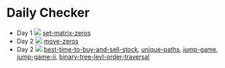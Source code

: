  # Daily Checker
- Day 1 ![](https://geps.dev/progress/100) [set-matrix-zeros](https://leetcode.com/problems/set-matrix-zeroes/)
- Day 2 ![](https://geps.dev/progress/100) [move-zeros](https://leetcode.com/problems/move-zeroes/)
- Day 2 ![](https://geps.dev/progress/100) [best-time-to-buy-and-sell-stock](https://leetcode.com/problems/best-time-to-buy-and-sell-stock/description/),
[unique-paths](https://leetcode.com/problems/unique-paths/), [jump-game](https://leetcode.com/problems/jump-game/), [jump-game-ii](https://leetcode.com/problems/jump-game-ii/), [binary-tree-levl-order-traversal](https://leetcode.com/problems/binary-tree-level-order-traversal/)
